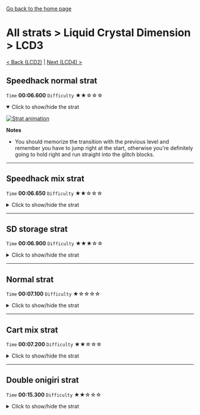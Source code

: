 [Go back to the home page](https://github.com/Doublevil/scbspeedrun)

# All strats > Liquid Crystal Dimension > LCD3

[< Back (LCD2)](https://github.com/Doublevil/scbspeedrun/blob/main/levels/all_lvl/LCD/LCD2.md) | [Next (LCD4) >](https://github.com/Doublevil/scbspeedrun/blob/main/levels/all_lvl/LCD/LCD4.md)

## Speedhack normal strat

`Time` **00:06.600** `Difficulty` ★★☆☆☆
<details open>
  <summary>Click to show/hide the strat</summary>

  [![Strat animation](https://github.com/Doublevil/scbspeedrun/blob/main/media/levels/LCD/LCD3_S_DashStrat.webp)](https://github.com/Doublevil/scbspeedrun/blob/main/media/levels/LCD/LCD3_S_DashStrat.mp4?raw=true)

  **Notes**
  - You should memorize the transition with the previous level and remember you have to jump right at the start, otherwise you're definitely going to hold right and run straight into the glitch blocks.
</details>

---
## Speedhack mix strat

`Time` **00:06.650** `Difficulty` ★★☆☆☆
<details>
  <summary>Click to show/hide the strat</summary>

  [![Strat animation](https://github.com/Doublevil/scbspeedrun/blob/main/media/levels/LCD/LCD3_S_CableStrat.webp)](https://github.com/Doublevil/scbspeedrun/blob/main/media/levels/LCD/LCD3_S_CableStrat.mp4?raw=true)

  **Notes**
  - You should memorize the transition with the previous level and remember you have to jump right at the start, otherwise you're definitely going to hold right and run straight into the glitch blocks.
</details>

---
## SD storage strat

`Time` **00:06.900** `Difficulty` ★★★☆☆
<details>
  <summary>Click to show/hide the strat</summary>

  [![Strat animation](https://github.com/Doublevil/scbspeedrun/blob/main/media/levels/LCD/LCD3_SDStorage.webp)](https://github.com/Doublevil/scbspeedrun/blob/main/media/levels/LCD/LCD3_SDStorage.mp4?raw=true)

  **Notes**
  - This strat uses SD Storage. You can learn more about it in the "Jump cart techs" section of this guide.
</details>

---
## Normal strat

`Time` **00:07.100** `Difficulty` ★☆☆☆☆
<details>
  <summary>Click to show/hide the strat</summary>

  [![Strat animation](https://github.com/Doublevil/scbspeedrun/blob/main/media/levels/LCD/LCD3_Strat.webp)](https://github.com/Doublevil/scbspeedrun/blob/main/media/levels/LCD/LCD3_Strat.mp4?raw=true)
</details>

---
## Cart mix strat

`Time` **00:07.200** `Difficulty` ★★☆☆☆
<details>
  <summary>Click to show/hide the strat</summary>

  [![Strat animation](https://github.com/Doublevil/scbspeedrun/blob/main/media/levels/LCD/LCD3_Mix.webp)](https://github.com/Doublevil/scbspeedrun/blob/main/media/levels/LCD/LCD3_Mix.mp4?raw=true)
</details>

---
## Double onigiri strat

`Time` **00:15.300** `Difficulty` ★★☆☆☆
<details>
  <summary>Click to show/hide the strat</summary>

  [![Strat animation](https://github.com/Doublevil/scbspeedrun/blob/main/media/levels/LCD/LCD3_DoubleOnigiriStrat.webp)](https://github.com/Doublevil/scbspeedrun/blob/main/media/levels/LCD/LCD3_DoubleOnigiriStrat.mp4?raw=true)

  **Notes**
  - In the glitch maze after picking up the jump onigiri, you can let go of Right briefly to get around the corners more consistently.
</details>
